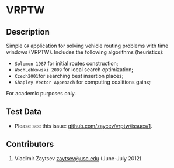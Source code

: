VRPTW
=====

Description
-----------

Simple `C#` application for solving vehicle routing problems with time windows (VRPTW). Includes the following algorithms (heuristics):

* `Solomon 1987` for initial routes construction;
* `WochLebkowski 2009` for local search optimization;
* `Czech2001`for searching best insertion places;
* `Shapley Vector Approach` for computing coalitions gains;

For academic purposes only.

Test Data
---------

* Please see this issue: [github.com/zaycev/vrptw/issues/1](https://github.com/zaycev/vrptw/issues/1).

Contributors
------------
1. Vladimir Zaytsev [<zaytsev@usc.edu>](mailto:zaytsev@usc.edu) (June-July 2012)

